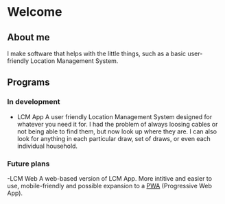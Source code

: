 # Welcome
## About me
I make software that helps with the little things, such as a basic user-friendly Location Management System.

## Programs
### In development
- LCM App
A user friendly Location Management System designed for whatever you need it for. I had the problem of always loosing cables or not being able to find them, but now look up where they are. I can also look for anything in each particular draw, set of draws, or even each individual household.

### Future plans
-LCM Web
A web-based version of LCM App. More intitive and easier to use, mobile-friendly and possible expansion to a [PWA](https://developers.google.com/web/progressive-web-apps/) (Progressive Web App).
